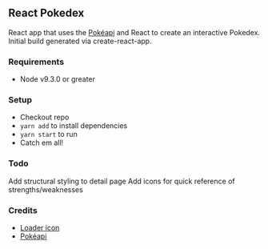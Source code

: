 ## React Pokedex
React app that uses the [Pokéapi](https://pokeapi.co/) and React to create an interactive Pokedex. Initial build generated via create-react-app.

### Requirements
- Node v9.3.0 or greater

### Setup
- Checkout repo
- `yarn add` to install dependencies
- `yarn start` to run
- Catch em all!

### Todo
Add structural styling to detail page
Add icons for quick reference of strengths/weaknesses

### Credits
 - [Loader icon](https://commons.wikimedia.org/wiki/File:Pok%C3%A9_Ball_icon.svg)
 - [Pokéapi](https://pokeapi.co/)
